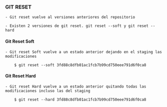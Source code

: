 

### GIT RESET

    - Git reset vuelve al versiones anteriores del repositorio

    - Existen 2 versiones de git reset. git reset --soft y git reset --hard


#### Git Reset Soft

    - Git reset Soft vuelve a un estado anterior dejando en el staging las modificaciones

        $ git reset --soft 3fd88c8dfb01ac1fcb7b99cd750eee791d6f0ca8



#### Git Reset Hard

    - Git reset Hard vuelve a un estado anterior quitando todas las modificaciones incluso las del staging

        $ git reset --hard 3fd88c8dfb01ac1fcb7b99cd750eee791d6f0ca8